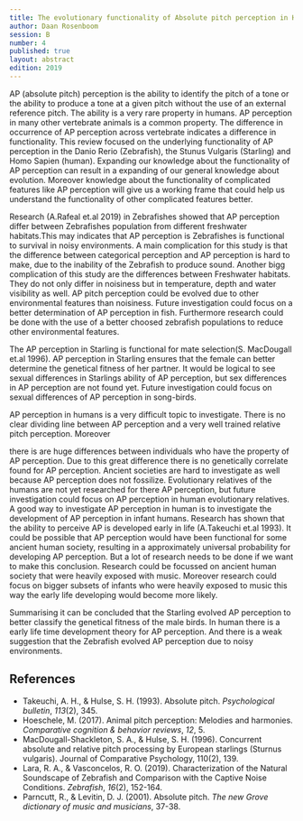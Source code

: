 ```yaml
---
title: The evolutionary functionality of Absolute pitch perception in Homo Sapien Sapien (Human), Danio Rerio (Zebrafish) and Sturnus Vulgaris (Starling)
author: Daan Rosenboom
session: B
number: 4
published: true
layout: abstract
edition: 2019
---
```


AP (absolute pitch) perception is the ability to identify the pitch of a tone or the ability to produce a tone at a given pitch without the use of an external reference pitch. The ability is a very rare property in humans. AP perception in many other vertebrate animals is a common property. The difference in occurrence of AP perception across vertebrate indicates a difference in functionality. This review focused on the underlying functionality of AP perception in the Danio Rerio (Zebrafish), the Stunus Vulgaris (Starling) and Homo Sapien (human). Expanding our knowledge about the functionality of AP perception can result in a expanding of our general knowledge about evolution. Moreover knowledge about the functionality of complicated features like AP perception will give us a working frame that could help us understand the functionality of other complicated features better. 

Research (A.Rafeal et.al 2019) in Zebrafishes showed that AP perception differ between Zebrafishes population from different freshwater habitats.This may indicates that AP perception is Zebrafishes is functional to survival in noisy environments. A main complication for this study is that the difference between categorical perception and AP perception is hard to make, due to the inability of the Zebrafish to produce sound. Another bigg complication of this study are the differences between Freshwater habitats. They do not only differ in noisiness but in temperature, depth and water visibility as well. AP pitch perception could be evolved due to other environmental features than noisiness. Future investigation could focus on a better determination of AP perception in fish. Furthermore research could be done with the use of a better choosed zebrafish populations to reduce other environmental features.

The AP perception in Starling is functional for mate selection(S. MacDougall et.al 1996). AP perception in Starling ensures that the female can better determine the genetical fitness of her partner. It would be logical to see sexual differences in Starlings ability of AP perception, but sex differences in AP perception are not found yet. Future investigation could focus on sexual differences of AP perception in song-birds. 

AP perception in humans is a very difficult topic to investigate. There is no clear dividing line between AP perception and a very well trained relative pitch perception. Moreover

there is are huge differences between individuals who have the property of AP perception. Due to this great difference there is no genetically correlate found for AP perception. Ancient societies are hard to investigate as well because AP perception does not fossilize. Evolutionary relatives of the humans are not yet researched for there AP perception, but future investigation could focus on AP perception in human evolutionary relatives. A good way to investigate AP perception in human is to investigate the development of AP perception in infant humans. Research has shown that the ability to perceive AP is developed early in life (A.Takeuchi et.al 1993). It could be possible that AP perception would have been functional for some ancient human society, resulting in a approximately universal probability for developing AP perception. But a lot of research needs to be done if we want to make this conclusion. Research could be focussed on ancient human society that were heavily exposed with music. Moreover research could focus on bigger subsets of infants who were heavily exposed to music this way the early life developing would become more likely. 

Summarising it can be concluded that the Starling evolved AP perception to better classify the genetical fitness of the male birds. In human there is a early life time development theory for AP perception. And there is a weak suggestion that the Zebrafish evolved AP perception due to noisy environments.


<div class="references">

References
---

- Takeuchi, A. H., & Hulse, S. H. (1993). Absolute pitch. *Psychological bulletin*, *113*(2), 345.
- Hoeschele, M. (2017). Animal pitch perception: Melodies and harmonies. *Comparative cognition & behavior reviews*, *12*, 5.
- MacDougall-Shackleton, S. A., & Hulse, S. H. (1996). Concurrent absolute and relative pitch processing by European starlings (Sturnus vulgaris). Journal of Comparative Psychology, 110(2), 139.
- Lara, R. A., & Vasconcelos, R. O. (2019). Characterization of the Natural Soundscape of Zebrafish and Comparison with the Captive Noise Conditions. *Zebrafish*, *16*(2), 152-164.
- Parncutt, R., & Levitin, D. J. (2001). Absolute pitch. *The new Grove dictionary of music and musicians*, 37-38.
</div>